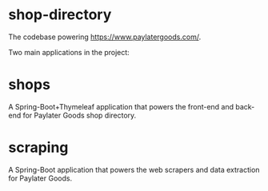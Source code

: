 # shop-directory

The codebase powering https://www.paylatergoods.com/.

Two main applications in the project:

# shops

A Spring-Boot+Thymeleaf application that powers the front-end and back-end for Paylater Goods shop directory.

# scraping

A Spring-Boot application that powers the web scrapers and data extraction for Paylater Goods.

